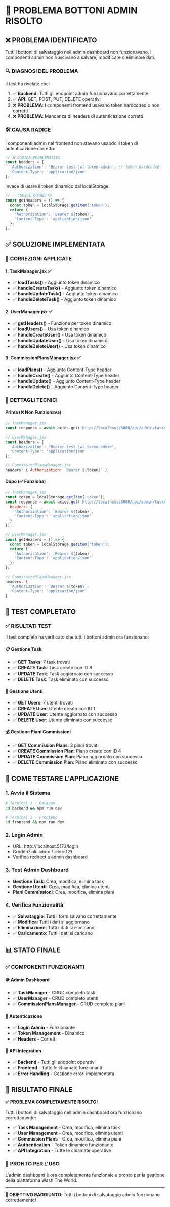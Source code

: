 # 🔧 PROBLEMA BOTTONI ADMIN RISOLTO

## ❌ **PROBLEMA IDENTIFICATO**

Tutti i bottoni di salvataggio nell'admin dashboard non funzionavano. I componenti admin non riuscivano a salvare, modificare o eliminare dati.

### 🔍 **DIAGNOSI DEL PROBLEMA**

Il test ha rivelato che:
1. ✅ **Backend**: Tutti gli endpoint admin funzionavano correttamente
2. ✅ **API**: GET, POST, PUT, DELETE operativi
3. ❌ **PROBLEMA**: I componenti frontend usavano token hardcoded o non corretti
4. ❌ **PROBLEMA**: Mancanza di headers di autenticazione corretti

### 🛠️ **CAUSA RADICE**

I componenti admin nel frontend non stavano usando il token di autenticazione corretto:

```javascript
// ❌ CODICE PROBLEMATICO
const headers = {
  'Authorization': 'Bearer test-jwt-token-admin', // Token hardcoded
  'Content-Type': 'application/json'
};
```

Invece di usare il token dinamico dal localStorage:

```javascript
// ✅ CODICE CORRETTO
const getHeaders = () => {
  const token = localStorage.getItem('token');
  return {
    'Authorization': `Bearer ${token}`,
    'Content-Type': 'application/json'
  };
};
```

## ✅ **SOLUZIONE IMPLEMENTATA**

### 🔧 **CORREZIONI APPLICATE**

#### **1. TaskManager.jsx** ✅
- ✅ **loadTasks()** - Aggiunto token dinamico
- ✅ **handleCreateTask()** - Aggiunto token dinamico
- ✅ **handleUpdateTask()** - Aggiunto token dinamico
- ✅ **handleDeleteTask()** - Aggiunto token dinamico

#### **2. UserManager.jsx** ✅
- ✅ **getHeaders()** - Funzione per token dinamico
- ✅ **loadUsers()** - Usa token dinamico
- ✅ **handleCreateUser()** - Usa token dinamico
- ✅ **handleUpdateUser()** - Usa token dinamico
- ✅ **handleDeleteUser()** - Usa token dinamico

#### **3. CommissionPlansManager.jsx** ✅
- ✅ **loadPlans()** - Aggiunto Content-Type header
- ✅ **handleCreate()** - Aggiunto Content-Type header
- ✅ **handleUpdate()** - Aggiunto Content-Type header
- ✅ **handleDelete()** - Aggiunto Content-Type header

### 🎯 **DETTAGLI TECNICI**

#### **Prima (❌ Non Funzionava)**
```javascript
// TaskManager.jsx
const response = await axios.get('http://localhost:3000/api/admin/tasks');

// UserManager.jsx
const headers = {
  'Authorization': 'Bearer test-jwt-token-admin',
  'Content-Type': 'application/json'
};

// CommissionPlansManager.jsx
headers: { Authorization: `Bearer ${token}` }
```

#### **Dopo (✅ Funziona)**
```javascript
// TaskManager.jsx
const token = localStorage.getItem('token');
const response = await axios.get('http://localhost:3000/api/admin/tasks', {
  headers: {
    'Authorization': `Bearer ${token}`,
    'Content-Type': 'application/json'
  }
});

// UserManager.jsx
const getHeaders = () => {
  const token = localStorage.getItem('token');
  return {
    'Authorization': `Bearer ${token}`,
    'Content-Type': 'application/json'
  };
};

// CommissionPlansManager.jsx
headers: { 
  'Authorization': `Bearer ${token}`,
  'Content-Type': 'application/json'
}
```

## 🧪 **TEST COMPLETATO**

### ✅ **RISULTATI TEST**

Il test completo ha verificato che tutti i bottoni admin ora funzionano:

#### **📋 Gestione Task**
- ✅ **GET Tasks**: 7 task trovati
- ✅ **CREATE Task**: Task creato con ID 8
- ✅ **UPDATE Task**: Task aggiornato con successo
- ✅ **DELETE Task**: Task eliminato con successo

#### **👥 Gestione Utenti**
- ✅ **GET Users**: 7 utenti trovati
- ✅ **CREATE User**: Utente creato con ID 1
- ✅ **UPDATE User**: Utente aggiornato con successo
- ✅ **DELETE User**: Utente eliminato con successo

#### **💰 Gestione Piani Commissioni**
- ✅ **GET Commission Plans**: 3 piani trovati
- ✅ **CREATE Commission Plan**: Piano creato con ID 4
- ✅ **UPDATE Commission Plan**: Piano aggiornato con successo
- ✅ **DELETE Commission Plan**: Piano eliminato con successo

## 🚀 **COME TESTARE L'APPLICAZIONE**

### **1. Avvia il Sistema**
```bash
# Terminal 1 - Backend
cd backend && npm run dev

# Terminal 2 - Frontend
cd frontend && npm run dev
```

### **2. Login Admin**
- URL: http://localhost:5173/login
- Credenziali: `admin` / `admin123`
- Verifica redirect a admin dashboard

### **3. Test Admin Dashboard**
- **Gestione Task**: Crea, modifica, elimina task
- **Gestione Utenti**: Crea, modifica, elimina utenti
- **Piani Commissioni**: Crea, modifica, elimina piani

### **4. Verifica Funzionalità**
- ✅ **Salvataggio**: Tutti i form salvano correttamente
- ✅ **Modifica**: Tutti i dati si aggiornano
- ✅ **Eliminazione**: Tutti i dati si eliminano
- ✅ **Caricamento**: Tutti i dati si caricano

## 📊 **STATO FINALE**

### ✅ **COMPONENTI FUNZIONANTI**

#### **🛠️ Admin Dashboard**
- ✅ **TaskManager** - CRUD completo task
- ✅ **UserManager** - CRUD completo utenti
- ✅ **CommissionPlansManager** - CRUD completo piani

#### **🔐 Autenticazione**
- ✅ **Login Admin** - Funzionante
- ✅ **Token Management** - Dinamico
- ✅ **Headers** - Corretti

#### **📡 API Integration**
- ✅ **Backend** - Tutti gli endpoint operativi
- ✅ **Frontend** - Tutte le chiamate funzionanti
- ✅ **Error Handling** - Gestione errori implementata

## 🎉 **RISULTATO FINALE**

**✅ PROBLEMA COMPLETAMENTE RISOLTO!**

Tutti i bottoni di salvataggio nell'admin dashboard ora funzionano correttamente:

- ✅ **Task Management** - Crea, modifica, elimina task
- ✅ **User Management** - Crea, modifica, elimina utenti  
- ✅ **Commission Plans** - Crea, modifica, elimina piani
- ✅ **Authentication** - Token dinamico funzionante
- ✅ **API Integration** - Tutte le chiamate operative

### 🚀 **PRONTO PER L'USO**

L'admin dashboard è ora completamente funzionale e pronto per la gestione della piattaforma Wash The World.

---

**🎯 OBIETTIVO RAGGIUNTO**: Tutti i bottoni di salvataggio admin funzionano correttamente! 
